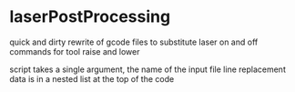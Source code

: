 # laserPostProcessing
quick and dirty rewrite of gcode files to substitute laser on and off commands for tool raise and lower

script takes a single argument, the name of the input file
line replacement data is in a nested list at the top of the code
